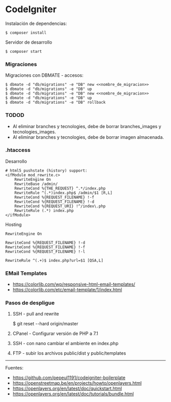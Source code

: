 # CodeIgniter

Instalación de dependencias:

    $ composer install

Servidor de desarrollo

    $ composer start

### Migraciones

Migraciones con DBMATE - accesos:

    $ dbmate -d "db/migrations" -e "DB" new <<nombre_de_migracion>>
    $ dbmate -d "db/migrations" -e "DB" up
    $ dbmate -d "db/migrations" -e "DB" new <<nombre_de_migracion>>
    $ dbmate -d "db/migrations" -e "DB" up
    $ dbmate -d "db/migrations" -e "DB" rollback

### TODOD

+ Al eliminar branches y tecnologies, debe de borrar branches_images y tecnologies_images.
+ Al eliminar branches y tecnologies, debe de borrar imagen almacenada.

### .htaccess

Desarrollo

```
# html5 pushstate (history) support:
<ifModule mod_rewrite.c>
    RewriteEngine On
    RewriteBase /admin/
    RewriteCond %{THE_REQUEST} ^.*/index.php 
    RewriteRule ^(.*)index.php$ /admin/$1 [R,L] 
    RewriteCond %{REQUEST_FILENAME} !-f
    RewriteCond %{REQUEST_FILENAME} !-d
    RewriteCond %{REQUEST_URI} !^/index\.php
    RewriteRule (.*) index.php
</ifModule>
```

Hosting

```
RewriteEngine On

RewriteCond %{REQUEST_FILENAME} !-d
RewriteCond %{REQUEST_FILENAME} !-f
RewriteCond %{REQUEST_FILENAME} !-l

RewriteRule ^(.+)$ index.php?url=$1 [QSA,L]
```

### EMail Templates

+ https://colorlib.com/wp/responsive-html-email-templates/
+ https://colorlib.com/etc/email-template/1/index.html

### Pasos de despligue

1. SSH - pull and rewrite

    $ git reset --hard origin/master

2. CPanel - Configurar versión de PHP a 7.1

3. SSH - con nano cambiar el ambiente en index.php

4. FTP - subir los archivos public/dist y public/templates

---

Fuentes:

+ https://github.com/pepeul1191/codeigniter-boilerplate
+ https://openstreetmap.be/en/projects/howto/openlayers.html
+ https://openlayers.org/en/latest/doc/quickstart.html
+ https://openlayers.org/en/latest/doc/tutorials/bundle.html